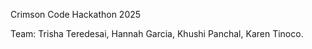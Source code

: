 Crimson Code Hackathon 2025


Team: Trisha Teredesai, Hannah Garcia, Khushi Panchal, Karen Tinoco.

